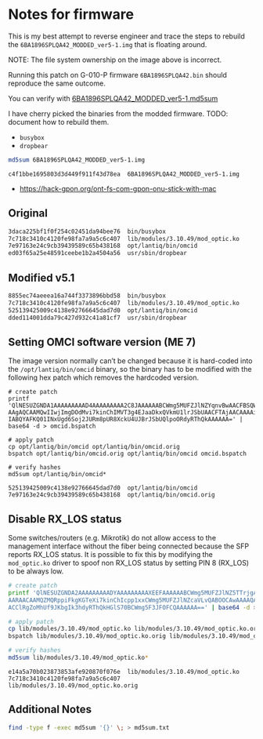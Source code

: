 # Notes for firmware

This is my best attempt to reverse engineer and trace the steps to
rebuild the `6BA1896SPLQA42_MODDED_ver5-1.img` that is floating around.

NOTE: The file system ownership on the image above is incorrect.

Running this patch on G-010-P firmware `6BA1896SPLQA42.bin` should reproduce
the same outcome.

You can verify with [6BA1896SPLQA42_MODDED_ver5-1.md5sum](6BA1896SPLQA42_MODDED_ver5-1.md5sum)

I have cherry picked the binaries from the modded firmware.
TODO: document how to rebuild them.

- `busybox`
- `dropbear`

```sh
md5sum 6BA1896SPLQA42_MODDED_ver5-1.img
```

```
c4f1bbe1695803d3d449f911f43d78ea  6BA1896SPLQA42_MODDED_ver5-1.img
```

- https://hack-gpon.org/ont-fs-com-gpon-onu-stick-with-mac

## Original 

```sh
3daca225bf1f0f254c02451da94bee76  bin/busybox
7c718c3410c4120fe98fa7a9a5c6c407  lib/modules/3.10.49/mod_optic.ko
7e97163e24c9cb39439589c65b438168  opt/lantiq/bin/omcid
ed03f65a25e48591ceebe1b2a4504a56  usr/sbin/dropbear
```

## Modified v5.1

```sh
8855ec74aeeea16a744f3373896bbd58  bin/busybox
7c718c3410c4120fe98fa7a9a5c6c407  lib/modules/3.10.49/mod_optic.ko
525139425009c4138e92766645dad7d0  opt/lantiq/bin/omcid
dded114001dda79c427d932c41a81cf7  usr/sbin/dropbear
```

## Setting OMCI software version (ME 7)

The image version normally can’t be changed because it is hard-coded
into the `/opt/lantiq/bin/omcid` binary, so the binary has to be
modified with the following hex patch which removes the hardcoded version.

```
# create patch
printf 'QlNESUZGNDA1AAAAAAAAAD4AAAAAAAAA2C8JAAAAAABCWmg5MUFZJlNZYqnvBwAACFBSQWAAAMAA
AAgAQCAAMQwIIwjImgDOdMvi7kinChIMVT3g4EJaaDkxQVkmU1lrJSbUAACFTAjAACAAAAiCAAAI
IABQYAFKQ01INxUgd6Soj2JURm8pUR8XckU4UJBrJSbUQlpoORdyRThQkAAAAAA=' | base64 -d > omcid.bspatch

# apply patch
cp opt/lantiq/bin/omcid opt/lantiq/bin/omcid.orig
bspatch opt/lantiq/bin/omcid.orig opt/lantiq/bin/omcid omcid.bspatch

# verify hashes
md5sum opt/lantiq/bin/omcid*
```

```
525139425009c4138e92766645dad7d0  opt/lantiq/bin/omcid
7e97163e24c9cb39439589c65b438168  opt/lantiq/bin/omcid.orig
```

## Disable RX_LOS status

Some switches/routers (e.g. Mikrotik) do not allow access to the management
interface without the fiber being connected because the SFP reports RX_LOS status.
It is possible to fix this by modifying the `mod_optic.ko` driver to spoof
non RX_LOS status by setting PIN 8 (RX_LOS) to be always low.

```sh
# create patch
printf 'QlNESUZGNDA2AAAAAAAAADYAAAAAAAAAXEEFAAAAAABCWmg5MUFZJlNZ5TTrjgAAB+ZARjAEACAA
AARAACAAMQZMQRppiFkgKGTeXi7kinChIcpp1xxCWmg5MUFZJlNZcaVLvQABOOCAwAAAAQAIAAig
ACClRgZoMhUf9JKbgIk3hdyRThQkHGlS70BCWmg5F3JFOFCQAAAAAA==' | base64 -d > mod_optic.bspatch

# apply patch
cp lib/modules/3.10.49/mod_optic.ko lib/modules/3.10.49/mod_optic.ko.orig
bspatch lib/modules/3.10.49/mod_optic.ko.orig lib/modules/3.10.49/mod_optic.ko mod_optic.bspatch

# verify hashes
md5sum lib/modules/3.10.49/mod_optic.ko*
```

```
e14a5a70b023873853afe920870f076e  lib/modules/3.10.49/mod_optic.ko
7c718c3410c4120fe98fa7a9a5c6c407  lib/modules/3.10.49/mod_optic.ko.orig
```

## Additional Notes

```sh
find -type f -exec md5sum '{}' \; > md5sum.txt
```
